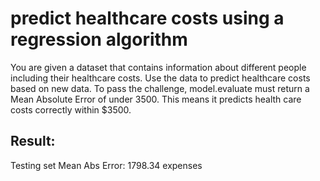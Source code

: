 # predict healthcare costs using a regression algorithm

You are given a dataset that contains information about different people including their healthcare costs. Use the data to predict healthcare costs based on new data.
To pass the challenge, model.evaluate must return a Mean Absolute Error of under 3500. This means it predicts health care costs correctly within $3500.

## Result: 
Testing set Mean Abs Error: 1798.34 expenses
